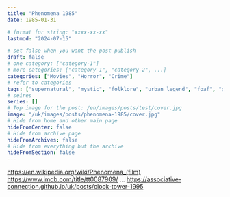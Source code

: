 ```yaml
---
title: "Phenomena 1985"
date: 1985-01-31

# format for string: "xxxx-xx-xx"
lastmod: "2024-07-15"

# set false when you want the post publish
draft: false
# one category: ["category-1"]
# more categories: ["category-1", "category-2", ...]
categories: ["Movies", "Horror", "Crime"]
# refer to categories
tags: ["supernatural", "mystic", "folklore", "urban legend", "foaf", "gnosis", "companions", "animals", "dario argento", "goblin"]
# seires
series: []
# Top image for the post: /en/images/posts/test/cover.jpg
image: "/uk/images/posts/phenomena-1985/cover.jpg"
# Hide from home and other main page
hideFromCenter: false
# Hide from archive page
hideFromArchives: false
# Hide from everything but the archive
hideFromSection: false
---
```

https://en.wikipedia.org/wiki/Phenomena_(film)
https://www.imdb.com/title/tt0087909/
...
https://associative-connection.github.io/uk/posts/clock-tower-1995
<!--more-->